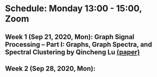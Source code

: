 # Schedule: Monday 13:00 - 15:00, Zoom

## Week 1 (Sep 21, 2020, Mon): Graph Signal Processing – Part I: Graphs, Graph Spectra, and Spectral Clustering by Qincheng Lu [(paper)](https://arxiv.org/pdf/1907.03467.pdf)

## Week 2 (Sep 28, 2020, Mon): 

